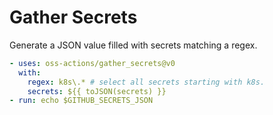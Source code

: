 # Gather Secrets

Generate a JSON value filled with secrets matching a regex.

```yaml
- uses: oss-actions/gather_secrets@v0
  with:
    regex: k8s\.* # select all secrets starting with k8s.
    secrets: ${{ toJSON(secrets) }}
- run: echo $GITHUB_SECRETS_JSON
```
